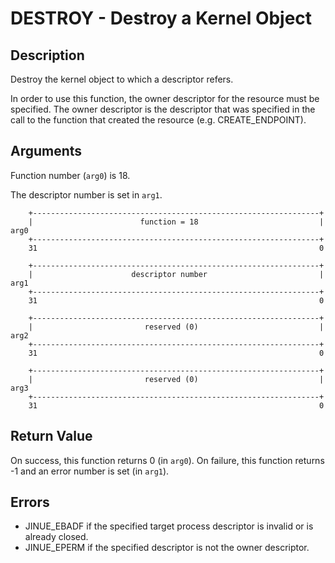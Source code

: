 # DESTROY - Destroy a Kernel Object

## Description

Destroy the kernel object to which a descriptor refers.

In order to use this function, the owner descriptor for the resource must be
specified. The owner descriptor is the descriptor that was specified in the
call to the function that created the resource (e.g. CREATE_ENDPOINT).

## Arguments

Function number (`arg0`) is 18.

The descriptor number is set in `arg1`.

```
    +----------------------------------------------------------------+
    |                        function = 18                           |  arg0
    +----------------------------------------------------------------+
    31                                                               0
    
    +----------------------------------------------------------------+
    |                      descriptor number                         |  arg1
    +----------------------------------------------------------------+
    31                                                               0

    +----------------------------------------------------------------+
    |                         reserved (0)                           |  arg2
    +----------------------------------------------------------------+
    31                                                               0

    +----------------------------------------------------------------+
    |                         reserved (0)                           |  arg3
    +----------------------------------------------------------------+
    31                                                               0
```

## Return Value

On success, this function returns 0 (in `arg0`). On failure, this function
returns -1 and an error number is set (in `arg1`).

## Errors

* JINUE_EBADF if the specified target process descriptor is invalid or is
already closed.
* JINUE_EPERM if the specified descriptor is not the owner descriptor.
